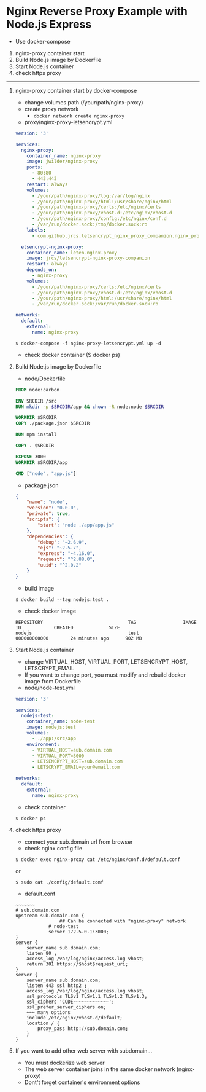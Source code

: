 # Nginx Reverse Proxy Example with Node.js Express

* Use docker-compose
1. nginx-proxy container start
1. Build Node.js image by Dockerfile
1. Start Node.js container
1. check https proxy
-----
1. nginx-proxy container start by docker-compose
    * change volumes path (/your/path/nginx-proxy)
    * create proxy network
      * ```docker network create nginx-proxy```
    * proxy/nginx-proxy-letsencrypt.yml
    ```yml
    version: '3'

    services:
      nginx-proxy:
        container_name: nginx-proxy
        image: jwilder/nginx-proxy
        ports:
          - 80:80
          - 443:443
        restart: always
        volumes:
          - /your/path/nginx-proxy/log:/var/log/nginx
          - /your/path/nginx-proxy/html:/usr/share/nginx/html
          - /your/path/nginx-proxy/certs:/etc/nginx/certs
          - /your/path/nginx-proxy/vhost.d:/etc/nginx/vhost.d
          - /your/path/nginx-proxy/config:/etc/nginx/conf.d
          - /var/run/docker.sock:/tmp/docker.sock:ro
        labels:
          - com.github.jrcs.letsencrypt_nginx_proxy_companion.nginx_proxy

      etsencrypt-nginx-proxy:
        container_name: leten-nginx-proxy
        image: jrcs/letsencrypt-nginx-proxy-companion
        restart: always
        depends_on:
          - nginx-proxy
        volumes:
          - /your/path/nginx-proxy/certs:/etc/nginx/certs
          - /your/path/nginx-proxy/vhost.d:/etc/nginx/vhost.d
          - /your/path/nginx-proxy/html:/usr/share/nginx/html
          - /var/run/docker.sock:/var/run/docker.sock:ro

    networks:
      default:
        external:
          name: nginx-proxy
    ```

    ```
    $ docker-compose -f nginx-proxy-letsencrypt.yml up -d
    ```

    * check docker container ($ docker ps)
    
1. Build Node.js image by Dockerfile
    * node/Dockerfile
    ```dockerfile
    FROM node:carbon

    ENV SRCDIR /src
    RUN mkdir -p $SRCDIR/app && chown -R node:node $SRCDIR

    WORKDIR $SRCDIR
    COPY ./package.json $SRCDIR

    RUN npm install

    COPY . $SRCDIR

    EXPOSE 3000
    WORKDIR $SRCDIR/app

    CMD ["node", "app.js"]
    ```
    * package.json
    ```json
    {
        "name": "node",
        "version": "0.0.0",
        "private": true,
        "scripts": {
            "start": "node ./app/app.js"
        },
        "dependencies": {
            "debug": "~2.6.9",
            "ejs": "~2.5.7",
            "express": "~4.16.0",
            "request": "^2.88.0",
            "uuid": "^2.0.2"
        }
    }
    ```

    * build image
    ```
    $ docker build --tag nodejs:test .
    ```

    * check docker image
    ```
    REPOSITORY                               TAG                 IMAGE ID            CREATED             SIZE
    nodejs                                   test                000000000000        24 minutes ago      902 MB
    ```

1. Start Node.js container
    * change VIRTUAL_HOST, VIRTUAL_PORT, LETSENCRYPT_HOST, LETSCRYPT_EMAIL
    * If you want to change port, you must modify and rebuild docker image from Dockerfile
    * node/node-test.yml
    ```yml
    version: '3'

    services:
      nodejs-test:
        container_name: node-test
        image: nodejs:test
        volumes:
          - ./app:/src/app
        environment:
          - VIRTUAL_HOST=sub.domain.com
          - VIRTUAL_PORT=3000
          - LETSENCRYPT_HOST=sub.domain.com
          - LETSCRYPT_EMAIL=your@email.com

    networks:
      default:
        external:
          name: nginx-proxy
    ```
    * check container
    ```
    $ docker ps
    ```

1. check https proxy
    * connect your sub.domain url from browser
    * check nginx config file
    ```
    $ docker exec nginx-proxy cat /etc/nginx/conf.d/default.conf
    ```
    or
    ```
    $ sudo cat ./config/default.conf
    ```

    * default.conf
    ```nginx
    ~~~~~~~
    # sub.domain.com
    upstream sub.domain.com {
                    ## Can be connected with "nginx-proxy" network
                # node-test
                server 172.5.0.1:3000;
    }
    server {
        server_name sub.domain.com;
        listen 80 ;
        access_log /var/log/nginx/access.log vhost;
        return 301 https://$host$request_uri;
    }
    server {
        server_name sub.domain.com;
        listen 443 ssl http2 ;
        access_log /var/log/nginx/access.log vhost;
        ssl_protocols TLSv1 TLSv1.1 TLSv1.2 TLSv1.3;
        ssl_ciphers 'CODE~~~~~~~~~~~~~';
        ssl_prefer_server_ciphers on;
        ~~~ many options 
        include /etc/nginx/vhost.d/default;
        location / {
            proxy_pass http://sub.domain.com;
        }
    }
    ```
1. If you want to add other web server with subdomain...
   * You must dockerize web server
   * The web server container joins in the same docker network (nginx-proxy)
   * Dont't forget container's environment options

